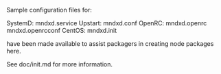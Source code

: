 Sample configuration files for:

SystemD: mndxd.service
Upstart: mndxd.conf
OpenRC:  mndxd.openrc
         mndxd.openrcconf
CentOS:  mndxd.init

have been made available to assist packagers in creating node packages here.

See doc/init.md for more information.
